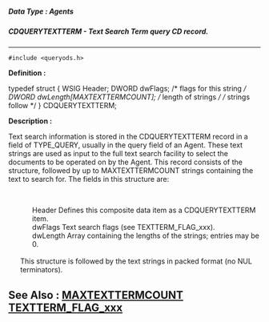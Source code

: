 ##### Data Type : Agents
##### CDQUERYTEXTTERM - Text Search Term query CD record.
---
```
#include <queryods.h>
```

**Definition :**

typedef struct {
   WSIG  Header;
   DWORD dwFlags;                    /* flags for this string */
   DWORD dwLength[MAXTEXTTERMCOUNT]; /* length of strings */
	 /* strings follow */
} CDQUERYTEXTTERM;

**Description :**

Text search information is stored in the CDQUERYTEXTTERM record in a field of TYPE_QUERY, usually in the query field of an Agent.  These text strings are used as input to the full text search facility to select the documents to be operated on by the Agent.  This record consists of the structure, followed by up to MAXTEXTTERMCOUNT strings containing the text to search for.  The fields in this structure are:
<ul><br>

<ul>Header	Defines this composite data item as a CDQUERYTEXTTERM item.<br>
dwFlags	Text search flags (see TEXTTERM_FLAG_xxx).<br>
dwLength	Array containing the lengths of the strings;  entries may be 0.</ul>
<br>
This structure is followed by the text strings in packed format (no NUL terminators).</ul>



**See Also :**
[MAXTEXTTERMCOUNT](/domino-c-api-docs/reference/Symb/MAXTEXTTERMCOUNT)
[TEXTTERM_FLAG_xxx](/domino-c-api-docs/reference/Symb/TEXTTERM_FLAG_xxx)
---
